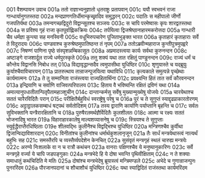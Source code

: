 001	वैशम्पायन उवाच
001a	ततो राज्ञाभ्यनुज्ञातो धृतराष्ट्रः प्रतापवान्
001c	ययौ स्वभवनं राजा गान्धार्यानुगतस्तदा
002a	मन्दप्राणगतिर्धीमान्कृच्छ्रादिव समुद्धरन्
002c	पदातिः स महीपालो जीर्णो गजपतिर्यथा
003a	तमन्वगच्छद्विदुरो विद्वान्सूतश्च सञ्जयः
003c	स चापि परमेष्वासः कृपः शारद्वतस्तथा
004a	स प्रविश्य गृहं राजा कृतपूर्वाह्णिकक्रियः
004c	तर्पयित्वा द्विजश्रेष्ठानाहारमकरोत्तदा
005a	गान्धारी चैव धर्मज्ञा कुन्त्या सह मनस्विनी
005c	वधूभिरुपचारेण पूजिताभुङ्क्त भारत
006a	कृताहारं कृताहाराः सर्वे ते विदुरादयः
006c	पाण्डवाश्च कुरुश्रेष्ठमुपातिष्ठन्त तं नृपम्
007a	ततोऽब्रवीन्महाराज कुन्तीपुत्रमुपह्वरे
007c	निषण्णं पाणिना पृष्ठे संस्पृशन्नम्बिकासुतः
008a	अप्रमादस्त्वया कार्यः सर्वथा कुरुनन्दन
008c	अष्टाङ्गे राजशार्दूल राज्ये धर्मपुरस्कृते
009a	तत्तु शक्यं यथा तात रक्षितुं पाण्डुनन्दन
009c	राज्यं धर्मं च कौन्तेय विद्वानसि निबोध तत्
010a	विद्यावृद्धान्सदैव त्वमुपासीथा युधिष्ठिर
010c	शृणुयास्ते च यद्ब्रूयुः कुर्याश्चैवाविचारयन्
011a	प्रातरुत्थाय तान्राजन्पूजयित्वा यथाविधि
011c	कृत्यकाले समुत्पन्ने पृच्छेथाः कार्यमात्मनः
012a	ते तु सम्मानिता राजंस्त्वया राज्यहितार्थिना
012c	प्रवक्ष्यन्ति हितं तात सर्वं कौरवनन्दन
013a	इन्द्रियाणि च सर्वाणि वाजिवत्परिपालय
013c	हिताय वै भविष्यन्ति रक्षितं द्रविणं यथा
014a	अमात्यानुपधातीतान्पितृपैतामहाञ्शुचीन्
014c	दान्तान्कर्मसु सर्वेषु मुख्यान्मुख्येषु योजयेः
015a	चारयेथाश्च सततं चारैरविदितैः परान्
015c	परीक्षितैर्बहुविधं स्वराष्ट्रेषु परेषु च
016a	पुरं च ते सुगुप्तं स्याद्दृढप्राकारतोरणम्
016c	अट्टाट्टालकसम्बाधं षट्पथं सर्वतोदिशम्
017a	तस्य द्वाराणि कार्याणि पर्याप्तानि बृहन्ति च
017c	सर्वतः सुविभक्तानि यन्त्रैरारक्षितानि च
018a	पुरुषैरलमर्थज्ञैर्विदितैः कुलशीलतः
018c	आत्मा च रक्ष्यः सततं भोजनादिषु भारत
019a	विहाराहारकालेषु माल्यशय्यासनेषु च
019c	स्त्रियश्च ते सुगुप्ताः स्युर्वृद्धैराप्तैरधिष्ठिताः
019e	शीलवद्भिः कुलीनैश्च विद्वद्भिश्च युधिष्ठिर
020a	मन्त्रिणश्चैव कुर्वीथा द्विजान्विद्याविशारदान्
020c	विनीतांश्च कुलीनांश्च धर्मार्थकुशलानृजून्
021a	तैः सार्धं मन्त्रयेथास्त्वं नात्यर्थं बहुभिः सह
021c	समस्तैरपि च व्यस्तैर्व्यपदेशेन केनचित्
022a	सुसंवृतं मन्त्रगृहं स्थलं चारुह्य मन्त्रयेः
022c	अरण्ये निःशलाके वा न च रात्रौ कथंचन
023a	वानराः पक्षिणश्चैव ये मनुष्यानुकारिणः
023c	सर्वे मन्त्रगृहे वर्ज्या ये चापि जडपङ्गुकाः
024a	मन्त्रभेदे हि ये दोषा भवन्ति पृथिवीक्षिताम्
024c	न ते शक्याः समाधातुं कथंचिदिति मे मतिः
025a	दोषांश्च मन्त्रभेदेषु ब्रूयास्त्वं मन्त्रिमण्डले
025c	अभेदे च गुणान्राजन्पुनः पुनररिंदम
026a	पौरजानपदानां च शौचाशौचं युधिष्ठिर
026c	यथा स्याद्विदितं राजंस्तथा कार्यमरिंदम
